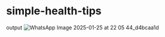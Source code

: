 # simple-health-tips
output
![WhatsApp Image 2025-01-25 at 22 05 44_d4bcaa1d](https://github.com/user-attachments/assets/af462784-add6-48ba-be2c-8665ff5f35ff)
